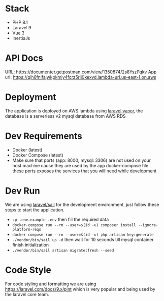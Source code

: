 # Stack
- PHP 8.1
- Laravel 9
- Vue 3
- InertiaJs

# API Docs
URL: https://documenter.getpostman.com/view/1350874/2s8YszPqkv
App url: https://qih6fnifajwkpkmjy4fcrz5rii0kexvd.lambda-url.us-east-1.on.aws
# Deployment
The application is deployed on AWS lambda using [laravel vapor](https://vapor.laravel.com/), the database is a serverless v2 mysql database from AWS RDS
# Dev Requirements
- Docker (latest)
- Docker Compose (latest)
- Make sure that ports (app: 8000, mysql: 3306) are not used on your host machine cause they are used by the app docker-compose file these ports exposes the services that you will need while development

# Dev Run
We are using [laravel/sail](https://laravel.com/docs/9.x/sail) for the development environment, just follow these steps to start the application.

- `cp .env.example .env` then fill the required data
- `docker-compose run --rm --user=$(id -u) composer install --ignore-platform-reqs`
- `docker-compose run --rm --user=$(id -u) php artisan key:generate`
- `./vendor/bin/sail up -d` then wait for 10 seconds till mysql container finish initialization
- `./vendor/bin/sail artisan migrate:fresh --seed`

# Code Style
For code styling and formatting we are using https://laravel.com/docs/9.x/pint which is very popular and being used by the laravel core team.
